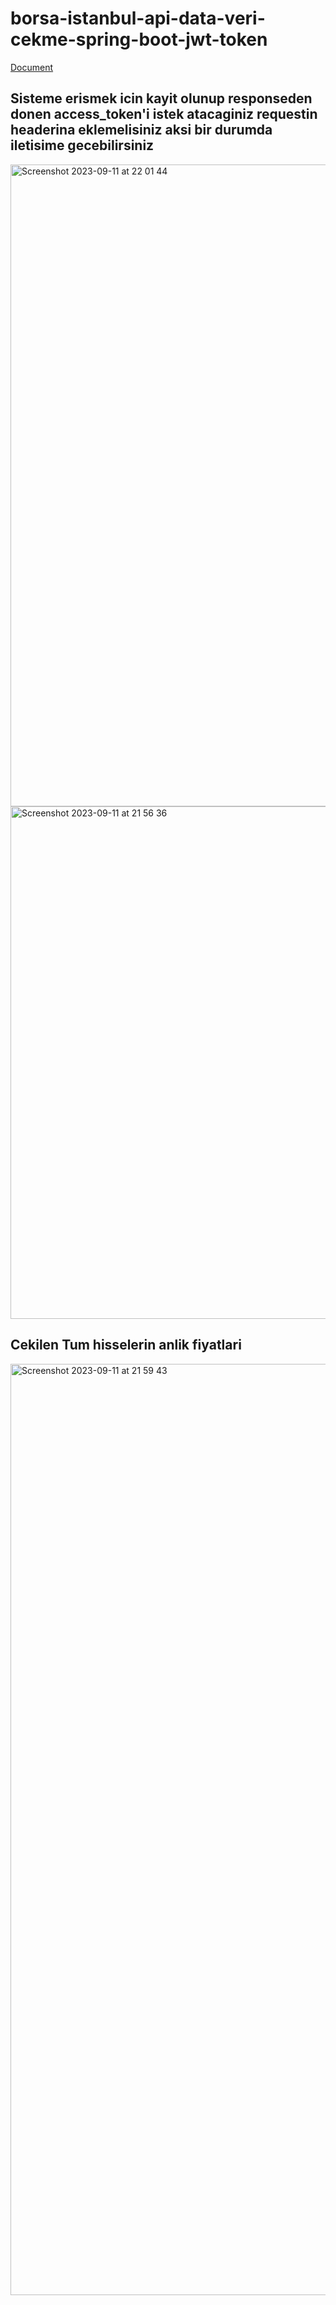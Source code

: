 # borsa-istanbul-api-data-veri-cekme-spring-boot-jwt-token

[Document](http://ec2-13-53-49-197.eu-north-1.compute.amazonaws.com:8081/swagger-ui/index.html)

## Sisteme erismek icin kayit olunup responseden donen access_token'i istek atacaginiz requestin headerina eklemelisiniz aksi bir durumda iletisime gecebilirsiniz
<img width="1027" alt="Screenshot 2023-09-11 at 22 01 44" src="https://github.com/farukaydogan/borsa-istanbul-api-data-veri-cekme-spring-boot/assets/57232389/c2d36fd8-7dd6-4f9d-9d2c-4e935549b74b">

<img width="820" alt="Screenshot 2023-09-11 at 21 56 36" src="https://github.com/farukaydogan/borsa-istanbul-api-data-veri-cekme-spring-boot/assets/57232389/d2f74c20-0a66-4e98-bf69-88d27a3a00a5">

## Cekilen Tum hisselerin anlik fiyatlari  

<img width="1490" alt="Screenshot 2023-09-11 at 21 59 43" src="https://github.com/farukaydogan/borsa-istanbul-api-data-veri-cekme-spring-boot/assets/57232389/1b340ab8-d5db-45af-9990-85780eeeeec6">
